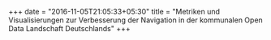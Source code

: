 +++
date = "2016-11-05T21:05:33+05:30"
title = "Metriken und Visualisierungen zur Verbesserung der Navigation in der kommunalen Open Data Landschaft Deutschlands"
+++